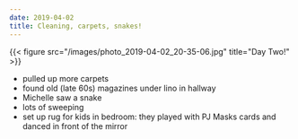 ```yaml
---
date: 2019-04-02
title: Cleaning, carpets, snakes!
---
```



{{< figure src="/images/photo_2019-04-02_20-35-06.jpg" title="Day Two!" >}}

* pulled up more carpets
* found old (late 60s) magazines under lino in hallway
* Michelle saw a snake
* lots of sweeping
* set up rug for kids in bedroom: they played with PJ Masks cards and danced in front of the mirror
